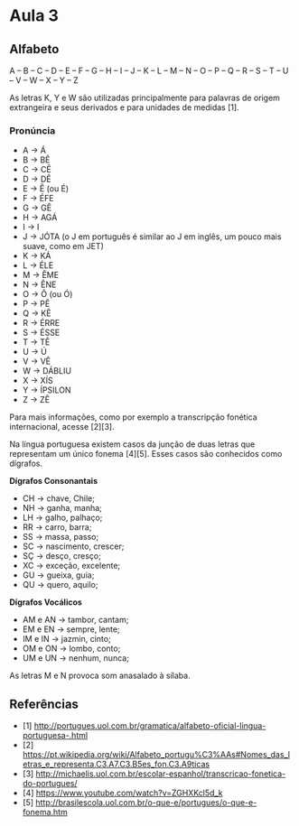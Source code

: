 # Aula 3

## Alfabeto

A – B – C – D – E – F – G – H – I – J – K – L – M – N – O – P – Q – R – S – T – U – V – W – X – Y – Z

As letras K, Y e W são utilizadas principalmente para palavras de origem extrangeira e seus derivados e 
para unidades de medidas [1].

### Pronúncia

- A -> Á
- B -> BÊ
- C -> CÊ
- D -> DÊ
- E -> Ê (ou É)
- F -> ÉFE
- G -> GÊ
- H -> AGÁ
- I -> I
- J -> JÓTA (o J em português é similar ao J em inglês, um pouco mais suave, como em JET)
- K -> KÁ
- L -> ÉLE
- M -> ÊME
- N -> ÊNE
- O -> Ô (ou Ó)
- P -> PÊ
- Q -> KÊ
- R -> ÉRRE
- S -> ÉSSE
- T -> TÊ
- U -> Ú
- V -> VÊ
- W -> DÁBLIU
- X -> XÍS
- Y -> ÍPSILON
- Z -> ZÊ

Para mais informações, como por exemplo a transcripção fonética internacional, acesse [2][3].

Na língua portuguesa existem casos da junção de duas letras que representam um único fonema [4][5]. Esses casos são conhecidos como dígrafos.

**Dígrafos Consonantais**

- CH -> chave, Chile;
- NH -> ganha, manha;
- LH -> galho, palhaço;
- RR -> carro, barra;
- SS -> massa, passo;
- SC -> nascimento, crescer;
- SÇ -> desço, cresço;
- XC -> exceção, excelente;
- GU -> gueixa, guia;
- QU -> quero, aquilo;

**Dígrafos Vocálicos**

- AM e AN -> tambor, cantam;
- EM e EN -> sempre, lente;
- IM e IN -> jazmin, cinto;
- OM e ON -> lombo, conto;
- UM e UN -> nenhum, nunca;

As letras M e N provoca som anasalado à sílaba.

## Referências

- [1] http://portugues.uol.com.br/gramatica/alfabeto-oficial-lingua-portuguesa-.html
- [2] https://pt.wikipedia.org/wiki/Alfabeto_portugu%C3%AAs#Nomes_das_letras_e_representa.C3.A7.C3.B5es_fon.C3.A9ticas
- [3] http://michaelis.uol.com.br/escolar-espanhol/transcricao-fonetica-do-portugues/
- [4] https://www.youtube.com/watch?v=ZGHXKcl5d_k
- [5] http://brasilescola.uol.com.br/o-que-e/portugues/o-que-e-fonema.htm
